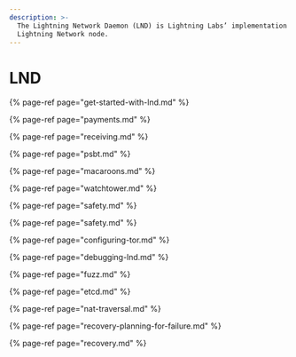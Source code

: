 ```yaml
---
description: >-
  The Lightning Network Daemon (LND) is Lightning Labs’ implementation of a
  Lightning Network node.
---
```


# LND

{% page-ref page="get-started-with-lnd.md" %}

{% page-ref page="payments.md" %}

{% page-ref page="receiving.md" %}

{% page-ref page="psbt.md" %}

{% page-ref page="macaroons.md" %}

{% page-ref page="watchtower.md" %}

{% page-ref page="safety.md" %}

{% page-ref page="safety.md" %}

{% page-ref page="configuring-tor.md" %}

{% page-ref page="debugging-lnd.md" %}

{% page-ref page="fuzz.md" %}

{% page-ref page="etcd.md" %}

{% page-ref page="nat-traversal.md" %}

{% page-ref page="recovery-planning-for-failure.md" %}

{% page-ref page="recovery.md" %}



